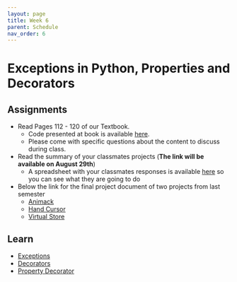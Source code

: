 ```yaml
---
layout: page
title: Week 6
parent: Schedule
nav_order: 6
---
```


# Exceptions in Python, Properties and Decorators

## Assignments

- Read Pages 112 - 120 of our Textbook.
    - Code presented at book is available [here](https://github.com/PacktPublishing/Python-Object-Oriented-Programming---4th-edition/tree/main/ch_03).
    - Please come with specific questions about the content to discuss during class. 
- Read the summary of your classmates projects (**The link will be available on August 29th**)
    - A spreadsheet with your classmates responses is available [here]() so you can see what they are going to do
- Below the link for the final project document of two projects from last semester
    - [Animack](https://uninorte-my.sharepoint.com/:b:/g/personal/jposada_uninorte_edu_co/ERApCs-SLdJLoIyHBSsxVy0BqDAseyZxLtXhSXY3JhvgYQ?e=5wLXKN)
    - [Hand Cursor](https://uninorte-my.sharepoint.com/:b:/g/personal/jposada_uninorte_edu_co/Eey4RnJQKpRPrMM3H30H09QB8Gf6oXRhOzpkarlbJDgpvg?e=wb2kao)
    - [Virtual Store](https://uninorte-my.sharepoint.com/:b:/g/personal/jposada_uninorte_edu_co/EUNT09LBa1lNnaezTZMlCTEB_ra5H12IETTnk1Fipp4FCw?e=krRYRm)

## Learn

- [Exceptions](https://www.geeksforgeeks.org/python-exception-handling/)
- [Decorators](https://www.geeksforgeeks.org/decorators-in-python/)
- [Property Decorator](https://www.geeksforgeeks.org/python-property-decorator-property/) 

